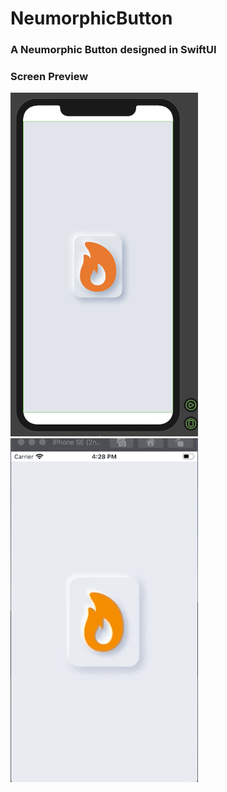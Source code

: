 # NeumorphicButton

### A Neumorphic Button designed in SwiftUI

### Screen Preview

<p float="left">

<img src="./screenshot/preview.png" width="300" height="550">

<img src="./screenshot/neumorphic button.gif" width="300" height="550">

</p>